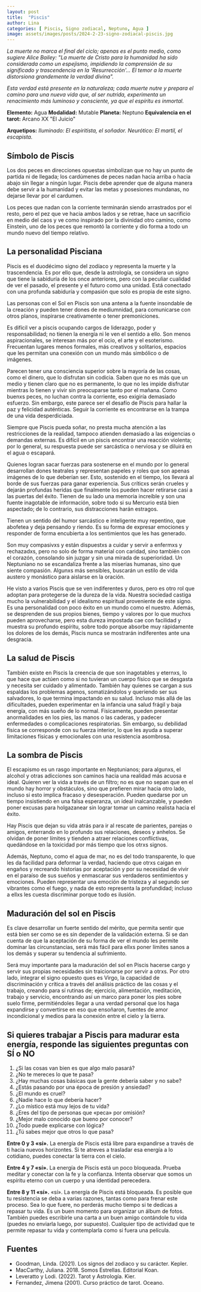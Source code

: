 ```yaml
---
layout: post
title:  "Piscis"
author: Lina
categories: [ Piscis, Signo zodiacal, Neptuno, Agua ]
image: assets/images/posts/2024-2-23-signo-zodiacal-piscis.jpg
---
```


*La muerte no marca el final del ciclo; apenas es el punto medio, como sugiere Alice Bailey: "La muerte de Cristo para la humanidad ha sido considerada como un espejismo, impidiendo la comprensión de su significado y trascendencia en la 'Resurrección'... El temor a la muerte distorsiona grandemente la verdad divina".*

*Esta verdad está presente en la naturaleza; cada muerte nutre y prepara el camino para una nueva vida que, al ser nutrida, experimenta un renacimiento más luminoso y consciente, ya que el espíritu es inmortal.*


**Elemento:** Agua
**Modalidad:** Mutable
**Planeta:** Neptuno
**Equivalencia en el tarot:** Arcano XX "El Juicio"

**Arquetipos:**
*Iluminado: El espiritista, el soñador.*
*Neurótico: El martil, el escapista.*

## Símbolo de Piscis
Los dos peces en direcciones opuestas simbolizan que no hay un punto de partida ni de llegada; los cardúmenes de peces nadan hacia arriba o hacia abajo sin llegar a ningún lugar. Piscis debe aprender que de alguna manera debe servir a la humanidad y evitar las metas y posesiones mundanas, no dejarse llevar por el cardumen.

Los peces que nadan con la corriente terminarán siendo arrastrados por el resto, pero el pez que ve hacia ambos lados y se retrae, hace un sacrificio en medio del caos y ve como inspirado por la divinidad otro camino, como Einstein, uno de los peces que remontó la corriente y dio forma a todo un mundo nuevo del tiempo relativo.

## La personalidad Pisciana

Piscis es el duodécimo signo del zodíaco y representa la muerte y la trascendencia. Es por ello que, desde la astrología, se considera un signo que tiene la sabiduría de los once anteriores, pero con la peculiar cualidad de ver el pasado, el presente y el futuro como una unidad. Está conectado con una profunda sabiduría y compasión que solo es propia de este signo.

Las personas con el Sol en Piscis son una antena a la fuente insondable de la creación y pueden tener dones de mediumnidad, para comunicarse con otros planos, inspirarse creativamente o tener premoniciones.

Es difícil ver a piscis ocupando cargos de liderazgo, poder y responsabilidad; no tienen la energía ni le ven el sentido a ello. Son menos aspiracionales, se interesan más por el ocio, el arte y el esoterismo. Frecuentan lugares menos formales, más creativos y solitarios, espacios que les permitan una conexión con un mundo más simbólico o de imágenes.

Parecen tener una consciencia superior sobre la mayoría de las cosas, como el dinero, que lo disfrutan sin codicia. Saben que no es más que un medio y tienen claro que no es permanente, lo que no les impide disfrutar mientras lo tienen y vivir sin preocuparse tanto por el mañana. Como buenxs peces, no luchan contra la corriente, eso exigiría demasiado esfuerzo. Sin embargo, este parece ser el desafío de Piscis para hallar la paz y felicidad auténticas. Seguir la corriente es encontrarse en la trampa de una vida desperdiciada.

Siempre que Piscis pueda soñar, no presta mucha atención a las restricciones de la realidad, tampoco atienden demasiado a las exigencias o demandas externas. Es difícil en un piscis encontrar una reacción violenta; por lo general, su respuesta puede ser sarcástica o nerviosa y se diluirá en el agua o escapará.

Quienes logran sacar fuerzas para sostenerse en el mundo por lo general desarrollan dones teatrales y representan papeles y roles que son apenas imágenes de lo que deberían ser. Esto, sostenido en el tiempo, los llevará al borde de sus fuerzas para ganar experiencia. Sus críticxs serán crueles y dejarán profundas heridas que finalmente los pueden hacer retirarse casi a las puertas del éxito. Tienen de su lado una memoria increíble y son una fuente inagotable de información, sobre todo si su Mercurio está bien aspectado; de lo contrario, sus distracciones harán estragos.

Tienen un sentido del humor sarcástico e inteligente muy repentino, que abofetea y deja pensando y riendo. Es su forma de expresar emociones y responder de forma encubierta a los sentimientos que les has generado.

Son muy compasivxs y están dispuestxs a cuidar y servir a enfermxs y rechazadxs, pero no solo de forma material con caridad, sino también con el corazón, consolando sin juzgar y sin una mirada de superioridad. Un Neptuniano no se escandaliza frente a las miserias humanas, sino que siente compasión. Algunxs más sensibles, buscarán un estilo de vida austero y monástico para aislarse en la oración.

He visto a varios Piscis que se ven indiferentes y duros, pero es otro rol que adoptan para protegerse de la dureza de la vida. Nuestra sociedad castiga mucho la vulnerabilidad y el idealismo espiritual proveniente de este signo. Es una personalidad con poco éxito en un mundo como el nuestro. Además, se desprenden de sus propios bienes, tiempo y valores por lo que muchxs pueden aprovecharse, pero esta dureza impostada cae con facilidad y muestra su profundo espíritu, sobre todo porque absorbe muy rápidamente los dolores de los demás, Piscis nunca se mostrarán indiferentes ante una desgracia.

## La salud de Piscis

También existe en Piscis la creencia de que son inagotables y eternxs, lo que hace que actúen como si no tuvieran un cuerpo físico que se desgasta y necesita ser cuidado y alimentado. También hay quienes se cargan a sus espaldas los problemas agenos, somatizándolos y queriendo ser sus salvadores, lo que termina impactando en su salud. Incluso más allá de las dificultades, pueden experimentar en la infancia una salud frágil y baja energía, con más sueño de lo normal. Físicamente, pueden presentar anormalidades en los pies, las manos o las caderas, y padecer enfermedades o complicaciones respiratorias. Sin embargo, su debilidad física se corresponde con su fuerza interior, lo que les ayuda a superar limitaciones físicas y emocionales con una resistencia asombrosa.

## La sombra de Piscis

El escapismo es un rasgo importante en Neptunianos; para algunxs, el alcohol y otras adicciones son caminos hacia una realidad más acuosa e ideal. Quieren ver la vida a través de un filtro; no es que no sepan que en el mundo hay horror y obstáculos, sino que prefieren mirar hacia otro lado, incluso si esto implica fracaso y desesperación. Pueden quedarse por un tiempo insistiendo en una falsa esperanza, un ideal inalcanzable, y pueden poner excusas para holgazanear sin lograr tomar un camino realista hacia el éxito. 

Hay Piscis que dejan su vida atrás para ir al rescate de parientes, parejas o amigos, enterrando en lo profundo sus relaciones, deseos y anhelos. Se olvidan de poner límites y tienden a atraer relaciones conflictivas, quedándose en la toxicidad por más tiempo que los otrxs signos.

Además, Neptuno, como el agua de mar, no es del todo transparente, lo que les da facilidad para deformar la verdad, haciendo que otrxs caigan en engaños y recreando historias por aceptación y por su necesidad de vivir en el paraíso de sus sueños y enmascarar sus verdaderos sentimientos y emociones. Pueden representar una emoción de tristeza y al segundo ser vibrantes como el fuego, y nada de esto representa la profundidad; incluso a ellxs les cuesta discriminar porque todo es ilusión.

## Maduración del sol en Piscis

Es clave desarrollar un fuerte sentido del mérito, que permita sentir que está bien ser como se es sin depender de la validación externa. Si se dan cuenta de que la aceptación de su forma de ver el mundo les permite dominar las circunstancias, será más fácil para ellxs poner límites sanos a los demás y superar su tendencia al sufrimiento.

Será muy importante para la maduración del sol en Piscis hacerse cargo y servir sus propias necesidades sin traicionarse por servir a otrxs. Por otro lado, integrar el signo opuesto ques es Virgo, la capacidad de discriminación y crítica a través del análisis práctico de las cosas y el trabajo, creando para sí rutinas de; ejercicio, alimentación, meditación, trabajo y  servicio, encontrando así un marco para poner los pies sobre suelo firme, permitiéndoles llegar a una verdad personal que los haga expandirse y convertirse en eso que ensoñaron, fuentes de amor incondicional y medios para la conexión entre el cielo y la tierra.

## Si quieres trabajar a Piscis para madurar esta energía, responde las siguientes preguntas con SÍ o NO

1. ¿Si las cosas van bien es que algo malo pasará?
2. ¿No te mereces lo que te pasa?
3. ¿Hay muchas cosas básicas que la gente debería saber y no sabe?
4. ¿Estás pasando por una época de presión y ansiedad?
5. ¿El mundo es cruel?
6. ¿Nadie hace lo que debería hacer?
7. ¿Lo místico está muy lejos de tu vida?
8. ¿Eres del tipo de personas que «peca» por omisión?
9. ¿Mejor malo conocido que bueno por conocer?
10. ¿Todo puede explicarse con lógica?
11. ¿Tú sabes mejor que otros lo que pasa?

**Entre 0 y 3 «sí».** La energía de Piscis está libre para expandirse a través de ti hacia nuevos horizontes. Si te atreves a trasladar esa energía a lo cotidiano, puedes conectar la tierra con el cielo.

**Entre 4 y 7 «sí».** La energía de Piscis está un poco bloqueada. Prueba meditar y conectar con la fe y la confianza. Intenta observar que somos un espíritu eterno con un cuerpo y una identidad perecedera.

**Entre 8 y 11 «sí».** «sí». La energía de Piscis está bloqueada. Es posible que tu resistencia se deba a varias razones, tantas como para frenar este proceso. Sea lo que fuere, no perderás mucho tiempo si te dedicas a repasar tu vida. Es un buen momento para organizar un álbum de fotos. También puedes escribirle una carta a un buen amigo contándole tu vida (puedes no enviarla luego, por supuesto). Cualquier tipo de actividad que te permite repasar tu vida y contemplarla como si fuera una película.



## Fuentes

* Goodman, Linda. (2021). Los signos del zodiaco y su carácter. Kepler.
* MacCarthy, Juliana. 2018. Somos Estrellas. Editorial Koan. 
* Leveratto y Lodi. (2022). Tarot y Astrología. Kier.
* Fernandez, Jimena (2001). Curso práctico de tarot. Oceano.
